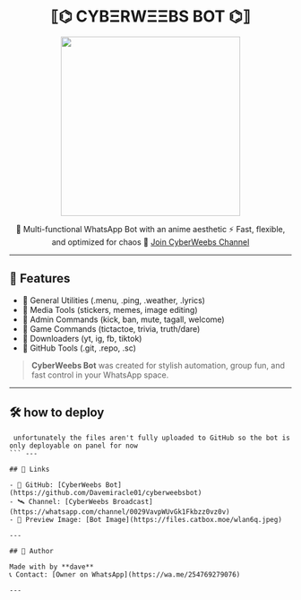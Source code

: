 <h1 align="center">⟦⌬ CYBΞRWΞΞBS BOT ⌬⟧</h1>

<p align="center">
  <img src="https://files.catbox.moe/wlan6q.jpeg" width="320" />
</p>

<p align="center">
  🔮 Multi-functional WhatsApp Bot with an anime aesthetic  
  ⚡ Fast, flexible, and optimized for chaos  
  🔗 <a href="https://whatsapp.com/channel/0029VavpWUvGk1Fkbzz0vz0v">Join CyberWeebs Channel</a>  
</p>

---

## 🚀 Features

- 🔹 General Utilities (.menu, .ping, .weather, .lyrics)
- 🔹 Media Tools (stickers, memes, image editing)
- 🔹 Admin Commands (kick, ban, mute, tagall, welcome)
- 🔹 Game Commands (tictactoe, trivia, truth/dare)
- 🔹 Downloaders (yt, ig, fb, tiktok)
- 🔹 GitHub Tools (.git, .repo, .sc)

> **CyberWeebs Bot** was created for stylish automation, group fun, and fast control in your WhatsApp space.

---

## 🛠 how to deploy 

```
 unfortunately the files aren't fully uploaded to GitHub so the bot is only deployable on panel for now
``` ---

## 📡 Links

- 🔗 GitHub: [CyberWeebs Bot](https://github.com/Davemiracle01/cyberweebsbot)
- 🛰️ Channel: [CyberWeebs Broadcast](https://whatsapp.com/channel/0029VavpWUvGk1Fkbzz0vz0v)
- 📸 Preview Image: [Bot Image](https://files.catbox.moe/wlan6q.jpeg)

---

## 💬 Author

Made with by **dave**  
📞 Contact: [Owner on WhatsApp](https://wa.me/254769279076)

---
